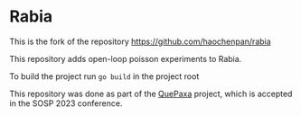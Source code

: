 # Rabia

This is the fork of the repository https://github.com/haochenpan/rabia

This repository adds open-loop poisson experiments to Rabia.

To build the project run ```go build``` in the project root

This repository was done as part of the [QuePaxa](https://github.com/dedis/quepaxa/) project, which is accepted in the SOSP 2023 conference.